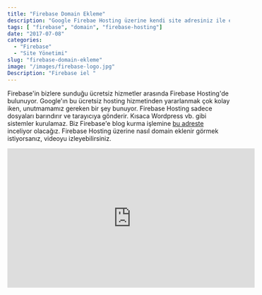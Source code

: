 ```yaml
---
title: "Firebase Domain Ekleme"
description: "Google Firebae Hosting üzerine kendi site adresiniz ile erişin"
tags: [ "firebase", "domain", "firebase-hosting"]
date: "2017-07-08"
categories:
  - "Firebase"
  - "Site Yönetimi"
slug: "firebase-domain-ekleme"
image: "/images/firebase-logo.jpg"
Description: "Firebase iel "
---
```


Firebase'in bizlere sunduğu ücretsiz hizmetler arasında Firebase Hosting'de bulunuyor. Google'ın bu ücretsiz hosting hizmetinden yararlanmak çok kolay iken, unutmamamız gereken bir şey bunuyor. Firebase Hosting sadece dosyaları barındırır ve tarayıcıya gönderir. Kısaca Wordpress vb. gibi sistemler kurulamaz. Biz Firebase'e blog kurma işlemine <a href="/firebase-blog-kurmak" target="_blank">bu adreste</a> inceliyor olacağız. Firebase Hosting üzerine nasıl domain eklenir görmek istiyorsanız, videoyu izleyebilirsiniz. <br/>

<iframe width="560" height="315" src="https://www.youtube.com/embed/9UZKGxQeYjQ?rel=0&amp;" frameborder="0" allowfullscreen></iframe>